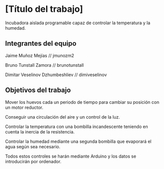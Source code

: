# [Título del trabajo]

Incubadora aislada programable capaz de controlar la temperatura y la humedad.

## Integrantes del equipo

Jaime Muñoz Mejías // jmunozm2

Bruno Tunstall Zamora // brunotunstall

Dimitar Veselinov Dzhumbeshliev // dimiveselinov

## Objetivos del trabajo

Mover los huevos cada un periodo de tiempo para cambiar su posición con un motor reductor.

Conseguir una circulación del aire y un control de la luz. 

Controlar la temperatura con una bombilla incandescente teniendo en cuenta la inercia de la resistencia. 

Controlar la humedad mediante una segunda bombilla que evaporará el agua según sea necesario.

Todos estos controles se harán mediante Arduino y los datos se introducirán por ordenador.
